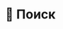 ---
title: "🔎 Поиск" # in any language you want
layout: "search" # is necessary
# url: "/archive"
# description: "Description for Search"
summary: "search"
---